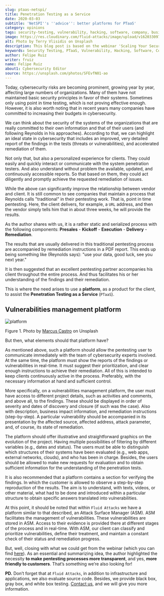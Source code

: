 ```yaml
---
slug: ptaas-netspi/
title: Penetration Testing as a Service
date: 2020-03-03
subtitle: 'NetSPI''s ''advice'': better platforms for PTaaS'
category: opinions
tags: security-testing, vulnerability, hacking, software, company, business
image: https://res.cloudinary.com/fluid-attacks/image/upload/v1620330975/blog/ptaas-netspi/cover_jcdtpa.webp
alt: Photo by Terry Vlisidis on Unsplash
description: This blog post is based on the webinar 'Scaling Your Security Program with Penetration Testing as a Service' by Jake Reynolds from NetSPI.
keywords: Security Testing, PTaaS, Vulnerability, Hacking, Software, Company, Business, Ethical Hacking, Pentesting
author: Felipe Ruiz
writer: fruiz
name: Felipe Ruiz
about1: Cybersecurity Editor
source: https://unsplash.com/photos/SFEvfN01-ao
---
```


Today, cybersecurity risks are becoming prominent, growing year by year,
affecting large numbers of organizations. Many of them have not
maintained basic security principles in favor of their systems.
Sometimes only using point in time testing, which is not proving
effective enough. However, it is also worth noting that in recent years
many companies have committed to increasing their budgets in
cybersecurity.

We can think about the security of the systems of the organizations that
are really committed to their own information and that of their users
(and following Reynolds in his approaches). According to that, we can
highlight an ideal state in cybersecurity that includes an improved,
very detailed report of the findings in the tests (threats or
vulnerabilities), and accelerated remediation of them.

Not only that, but also a personalized experience for clients. They
could easily and quickly interact or communicate with the system
penetration testers. And also understand without problem the available,
updated, and continuously accessible reports. So that based on them,
they could act diligently and promptly achieve the requested remediation
of issues.

While the above can significantly improve the relationship between
vendor and client. It is still common to see companies that maintain a
process that Reynolds calls "traditional" in their pentesting work. That
is, point in time pentesting. Here, the client delivers, for example, a
`URL` address, and then the vendor simply tells him that in about three
weeks, he will provide the results.

As the author shares with us, it is a rather static and serialized
process with the following components: **Presales** - **Kickoff** -
**Execution** - **Delivery** - **Remediation**.

The results that are usually delivered in this traditional pentesting
process are accompanied by remediation instructions in a PDF report.
This ends up being something like (Reynolds says): "use your data, good
luck, see you next year."

It is then suggested that an excellent pentesting partner accompanies
his client throughout the entire process. And thus facilitates his or
her understanding of the findings and their remediation.

This is where the need arises to use a **platform**, as a product for
the client, to assist the **Penetration Testing as a Service**
(`PTaaS`).

## Vulnerabilities management platform

<div class="imgblock">

![platform](https://res.cloudinary.com/fluid-attacks/image/upload/v1620330975/blog/ptaas-netspi/platform_pepidm.webp)

<div class="title">

Figure 1. Photo by [Marcus
Castro](https://unsplash.com/@marcuscastro?utm_source=unsplash&utm_medium=referral&utm_content=creditCopyText)
on Unsplash

</div>

</div>

But then, what elements should that platform have?

As mentioned above, such a platform should allow the pentesting user to
communicate immediately with the team of cybersecurity experts involved.
At the same time, the platform must show the reports of the findings or
vulnerabilities in real-time. It must suggest their prioritization, and
clear enough instructions to achieve their remediation. All of this is
intended to keep clients continuously active in the process. Preferably,
with the necessary information at hand and sufficient control.

More specifically, on a vulnerabilities management platform, the user
must have access to different project details, such as activities and
comments, and above all, to the findings. These should be displayed in
order of severity and dates of discovery and closure (if such was the
case). Also with description, business impact information, and
remediation instructions (step-by-step). A particular vulnerability
should be accompanied in its presentation by the affected source,
affected address, attack parameter, and, of course, its state of
remediation.

The platform should offer illustrative and straightforward graphics on
the evolution of the project. Having multiple possibilities of filtering
by different variables (e.g., dates and status). The users must be able
to distinguish which structures of their systems have been evaluated
(e.g., web apps, external networks, clouds), and who has been in charge.
Besides, the users should be allowed to make new requests for evaluation
and to obtain sufficient information for the understanding of the
penetration tests.

It is also recommended that a platform contains a section for verifying
the findings. In which the customer is allowed to observe a step-by-step
reproduction of the results. The aim is to understand, with texts,
videos, or other material, what had to be done and introduced within a
particular structure to obtain specific answers translated into
vulnerabilities.

At this point, it should be noted that within `Fluid Attacks` we have a
platform similar to that described, an Attack Surface Manager (ASM). ASM
facilitates the management of vulnerabilities. These vulnerabilities are
stored in ASM. Access to their evidence is provided there at different
stages of the process and in real-time. With ASM, our client can
classify and prioritize vulnerabilities, define their treatment, and
maintain a constant check of their status and remediation progress.

But, well, closing with what we could get from the webinar (which you
can find
[here](https://www.netspi.com/webinars/scaling-your-security-program-with-penetration-testing-as-a-service-on-demand/)).
As an essential and summarizing idea, the author highlighted the
necessity **to make pentesting processes more transparent**, and yes,
**more friendly to customers**. That’s something we’re also looking
for\!

**PD.** Don’t forget that at `Fluid Attacks`, in addition to
infrastructure and applications, we also evaluate source code. Besides,
we provide black box, gray box, and white box testing. [Contact
us](../../contact-us/), and we will give you more information.
